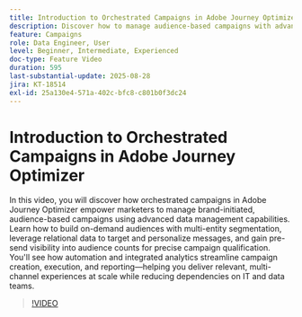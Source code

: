 ```yaml
---
title: Introduction to Orchestrated Campaigns in Adobe Journey Optimizer
description: Discover how to manage audience-based campaigns with advanced data management, segmentation, and automation in Adobe Journey Optimizer. Streamline multi-channel marketing.
feature: Campaigns
role: Data Engineer, User
level: Beginner, Intermediate, Experienced
doc-type: Feature Video
duration: 595
last-substantial-update: 2025-08-28
jira: KT-18514
exl-id: 25a130e4-571a-402c-bfc8-c801b0f3dc24
---
```

# Introduction to Orchestrated Campaigns in Adobe Journey Optimizer

In this video, you will discover how orchestrated campaigns in Adobe Journey Optimizer empower marketers to manage brand-initiated, audience-based campaigns using advanced data management capabilities. Learn how to build on-demand audiences with multi-entity segmentation, leverage relational data to target and personalize messages, and gain pre-send visibility into audience counts for precise campaign qualification. You'll see how automation and integrated analytics streamline campaign creation, execution, and reporting—helping you deliver relevant, multi-channel experiences at scale while reducing dependencies on IT and data teams.

>[!VIDEO](https://video.tv.adobe.com/v/3471538/?learn=on&enablevpops)

